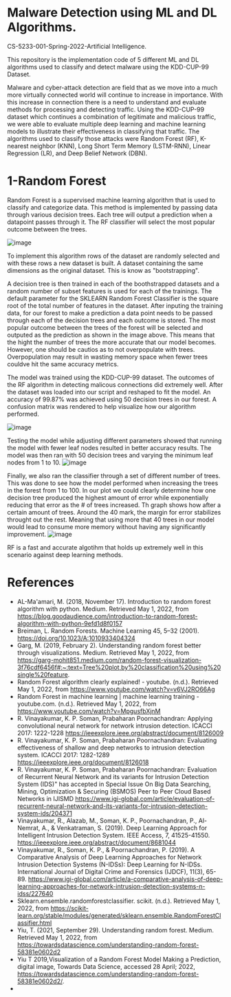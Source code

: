 # Malware Detection using ML and DL Algorithms.
CS-5233-001-Spring-2022-Artificial Intelligence.

This repository is the implementation code of 5 different ML and DL algorithms used to classify and detect malware using the KDD-CUP-99 Dataset.

Malware and cyber-attack detection are field that as we move into a much more virtually connected world will continue to increase in importance. With this increase in connection there is a need to understand and evaluate methods for processing and detecting traffic. Using the KDD-CUP-99 dataset which continues a combination of legitimate and malicious traffic, we were able to evaluate multiple deep learning and machine learning models to illustrate their effectiveness in classifying that traffic. The algorithms used to classify those attacks were Random Forest (RF), K-nearest neighbor (KNN), Long Short Term Memory (LSTM-RNN), Linear Regression (LR), and Deep Belief Network (DBN). 


#  1-Random Forest

Random Forest is a supervised machine learning algorithm that is used to classify and categorize data. This method is implemented by passing data through various decision trees. Each tree will output a prediction when a datapoint passes through it. The RF classifier will select the most popular outcome between the trees.

![image](https://user-images.githubusercontent.com/100402089/166165845-b8801835-be60-42a2-b77a-ee30fce989bc.png)

To implement this algorithm rows of the dataset are randomly selected and with these rows a new dataset is built. A dataset containing the same dimensions as the original dataset. This is know as "bootstrapping".

A decision tree is then trained in each of the boothstrapped datasets and a random number of subset features is used for each of the trainings. The default parameter for the SKLEARN Random Forest Classifier is the square root of the total number of features in the dataset.
After inputing the training data, for our forest to make a prediction a data point needs to be passed through each of the decision trees and each outcome is stored. The most popular outcome between the trees of the forest will be selected and outputed as the prediction as shown in the image above. 
This means that the hight the number of trees the more accurate that our model becomes. However, one should be cautios as to not overpopulate with trees. Overpopulation may result in wasting memory space when fewer trees couldve hit the same accuracy metrics.

The model was trained using the KDD-CUP-99 dataset. The outcomes of the RF algorithm in detecting malicous connections did extremely well. After the dataset was loaded into our script and reshaped to fit the model. An accuracy of 99.87% was achieved using 50 decision trees in our forest. A confusion matrix was rendered to help visualize how our algorithm performed. 

![image](https://user-images.githubusercontent.com/100402089/166167155-1be866a4-f9a6-46c6-b35e-f1e81a1a2cd9.png)

Testing the model while adjusting different parameters showed that running the model with fewer leaf nodes resulted in better accuracy results. The model was then ran with 50 decision trees and varying the minimum leaf nodes from 1 to 10.
![image](https://user-images.githubusercontent.com/100402089/166167227-cf18465d-59aa-4016-95a7-3fc29c70b703.png)

Finally, we also ran the classifier through a set of different number of trees. This was done to see how the model performed when increasing the trees in the forest from 1 to 100. In our plot we could clearly determine how one decision tree produced the highest amount of error while exponentially reducing that error as the # of trees increased. Th graph shows how after a certain amount of trees. Around the 40 mark, the margin for error stabilizes throught out the rest. Meaning that using more that 40 trees in our model would lead to consume more memory without having any significantly improvement. 
![image](https://user-images.githubusercontent.com/100402089/166167365-1ae941e0-2aac-4f96-9cf4-3facf6b184b6.png)

RF is a fast and accurate algotihm that holds up extremely well in this scenario against deep learning methods.


























# References
-    AL-Ma'amari, M. (2018, November 17). Introduction to random forest algorithm with python. Medium. Retrieved May 1, 2022, from https://blog.goodaudience.com/introduction-to-random-forest-algorithm-with-python-9efd1d8f0157 
-    Breiman, L. Random Forests. Machine Learning 45, 5–32 (2001). https://doi.org/10.1023/A:1010933404324
-    Garg, M. (2019, February 2). Understanding random forest better through visualizations. Medium. Retrieved May 1, 2022, from https://garg-mohit851.medium.com/random-forest-visualization-3f76cdf6456f#:~:text=Tree%20plot,by%20classification%20using%20single%20feature.
-    Random Forest algorithm clearly explained! - youtube. (n.d.). Retrieved May 1, 2022, from https://www.youtube.com/watch?v=v6VJ2RO66Ag 
-    Random Forest in machine learning | machine learning training - youtube.com. (n.d.). Retrieved May 1, 2022, from https://www.youtube.com/watch?v=MpgusfbXjnM 
-    R. Vinayakumar, K. P. Soman, Prabaharan Poornachandran: Applying convolutional neural network for network intrusion detection. ICACCI 2017: 1222-1228 https://ieeexplore.ieee.org/abstract/document/8126009
-    R. Vinayakumar, K. P. Soman, Prabaharan Poornachandran: Evaluating effectiveness of shallow and deep networks to intrusion detection system. ICACCI 2017: 1282-1289 https://ieeexplore.ieee.org/document/8126018
-    R. Vinayakumar, K. P. Soman, Prabaharan Poornachandran: Evaluation of Recurrent Neural Network and its variants for Intrusion Detection System (IDS)" has accepted in Special Issue On Big Data Searching, Mining, Optimization & Securing (BSMOS) Peer to Peer Cloud Based Networks in IJISMD https://www.igi-global.com/article/evaluation-of-recurrent-neural-network-and-its-variants-for-intrusion-detection-system-ids/204371
-    Vinayakumar, R., Alazab, M., Soman, K. P., Poornachandran, P., Al-Nemrat, A., & Venkatraman, S. (2019). Deep Learning Approach for Intelligent Intrusion Detection System. IEEE Access, 7, 41525-41550. https://ieeexplore.ieee.org/abstract/document/8681044
-    Vinayakumar, R., Soman, K. P., & Poornachandran, P. (2019). A Comparative Analysis of Deep Learning Approaches for Network Intrusion Detection Systems (N-IDSs): Deep Learning for N-IDSs. International Journal of Digital Crime and Forensics (IJDCF), 11(3), 65-89. https://www.igi-global.com/article/a-comparative-analysis-of-deep-learning-approaches-for-network-intrusion-detection-systems-n-idss/227640 
-    Sklearn.ensemble.randomforestclassifier. scikit. (n.d.). Retrieved May 1, 2022, from https://scikit-learn.org/stable/modules/generated/sklearn.ensemble.RandomForestClassifier.html 
-    Yiu, T. (2021, September 29). Understanding random forest. Medium. Retrieved May 1, 2022, from https://towardsdatascience.com/understanding-random-forest-58381e0602d2 
-    Yiu T 2019,Visualization of a Random Forest Model Making a Prediction, digital image, Towards Data Science, accessed 28 April; 2022, <https://towardsdatascience.com/understanding-random-forest-58381e0602d2/>.
-    
